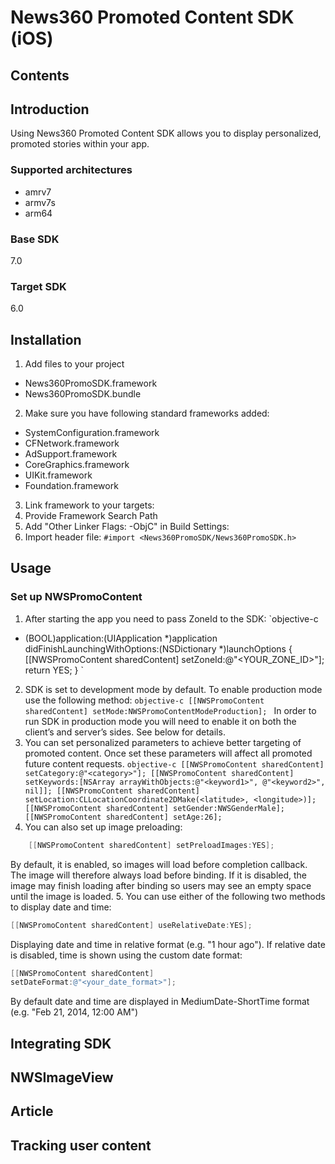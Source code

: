 News360 Promoted Content SDK (iOS)
===========
## Contents
## Introduction
Using News360 Promoted Content SDK allows you to display personalized, promoted stories within your app.
### Supported architectures
* amrv7
* armv7s
* arm64
### Base SDK
7.0
### Target SDK
6.0

## Installation
1. Add files to your project
  * News360PromoSDK.framework
  * News360PromoSDK.bundle
2. Make sure you have following standard frameworks added:
  * SystemConfiguration.framework
  * CFNetwork.framework
  * AdSupport.framework
  * CoreGraphics.framework
  * UIKit.framework
  * Foundation.framework
3. Link framework to your targets:
4. Provide Framework Search Path
5. Add "Other Linker Flags: -ObjC" in Build Settings:
6. Import header file: 
  `#import <News360PromoSDK/News360PromoSDK.h>`

## Usage
### Set up NWSPromoContent
1. After starting the app you need to pass ZoneId to the SDK:
`objective-c
- (BOOL)application:(UIApplication *)application didFinishLaunchingWithOptions:(NSDictionary *)launchOptions
    {
        [[NWSPromoContent sharedContent] setZoneId:@"<YOUR_ZONE_ID>"]; 
        return YES;
    }
`
2. SDK is set to development mode by default. To enable production mode use the following method:
	`objective-c
	[[NWSPromoContent sharedContent] setMode:NWSPromoContentModeProduction];
	`
In order to run SDK in production mode you will need to enable it on both the client’s and server’s sides. See below for details.
3. You can set personalized parameters to achieve better targeting of promoted content. Once set
these parameters will affect all promoted future content requests.
`objective-c
	[[NWSPromoContent sharedContent] setCategory:@"<category>"];
	[[NWSPromoContent sharedContent] setKeywords:[NSArray arrayWithObjects:@"<keyword1>", @"<keyword2>", nil]];
	[[NWSPromoContent sharedContent] setLocation:CLLocationCoordinate2DMake(<latitude>, <longitude>)];
	[[NWSPromoContent sharedContent] setGender:NWSGenderMale];
	[[NWSPromoContent sharedContent] setAge:26];
`
4. You can also set up image preloading:
```objective-c
	[[NWSPromoContent sharedContent] setPreloadImages:YES];
```
By default, it is enabled, so images will load before completion callback. The image will therefore always load before binding.
If it is disabled, the image may finish loading after binding so users may see an empty space until the image is loaded.
5. You can use either of the following two methods to display date and time:
```objective-c
[[NWSPromoContent sharedContent] useRelativeDate:YES];
```
Displaying date and time in relative format (e.g. "1 hour ago"). If relative date is disabled, time is
shown using the custom date format:
```objective-c
[[NWSPromoContent sharedContent]
setDateFormat:@"<your_date_format>"];
```
By default date and time are displayed in MediumDate-ShortTime format (e.g. "Feb 21, 2014,
12:00 AM")

## Integrating SDK

## NWSImageView

## Article

## Tracking user content

